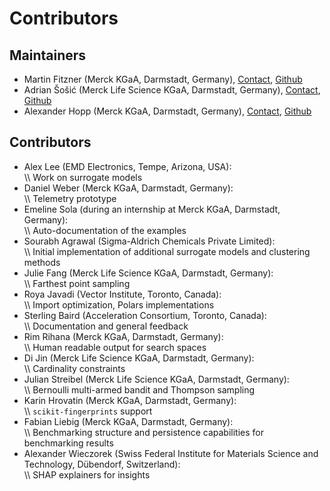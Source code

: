 # Contributors

## Maintainers

- Martin Fitzner (Merck KGaA, Darmstadt, Germany), [Contact](mailto:martin.fitzner@merckgroup.com), [Github](https://github.com/Scienfitz)
- Adrian Šošić (Merck Life Science KGaA, Darmstadt, Germany), [Contact](mailto:adrian.sosic@merckgroup.com), [Github](https://github.com/AdrianSosic)
- Alexander Hopp (Merck KGaA, Darmstadt, Germany), [Contact](mailto:alexander.hopp@merckgroup.com), [Github](https://github.com/AVHopp)

## Contributors

- Alex Lee (EMD Electronics, Tempe, Arizona, USA):<br />
  \\\\
  Work on surrogate models
- Daniel Weber (Merck KGaA, Darmstadt, Germany):<br />
  \\\\
  Telemetry prototype
- Emeline Sola (during an internship at Merck KGaA, Darmstadt, Germany):<br />
  \\\\
  Auto-documentation of the examples
- Sourabh Agrawal (Sigma-Aldrich Chemicals Private Limited):<br />
  \\\\
  Initial implementation of additional surrogate models and clustering methods
- Julie Fang (Merck Life Science KGaA, Darmstadt, Germany):<br />
  \\\\
  Farthest point sampling
- Roya Javadi (Vector Institute, Toronto, Canada):<br />
  \\\\
  Import optimization, Polars implementations
- Sterling Baird (Acceleration Consortium, Toronto, Canada):<br />
  \\\\
  Documentation and general feedback
- Rim Rihana (Merck KGaA, Darmstadt, Germany):<br />
  \\\\
  Human readable output for search spaces
- Di Jin (Merck Life Science KGaA, Darmstadt, Germany):<br />
  \\\\
  Cardinality constraints
- Julian Streibel (Merck Life Science KGaA, Darmstadt, Germany):<br />
  \\\\
  Bernoulli multi-armed bandit and Thompson sampling
- Karin Hrovatin (Merck KGaA, Darmstadt, Germany):<br />
  \\\\
  `scikit-fingerprints` support
- Fabian Liebig (Merck KGaA, Darmstadt, Germany):<br />
  \\\\
  Benchmarking structure and persistence capabilities for benchmarking results
- Alexander Wieczorek (Swiss Federal Institute for Materials Science and Technology, Dübendorf, Switzerland):<br />
  \\\\
  SHAP explainers for insights
